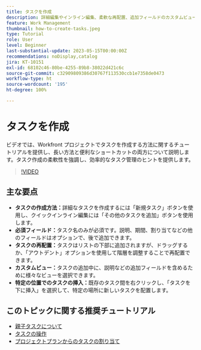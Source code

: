 ```yaml
---
title: タスクを作成
description: 詳細編集やインライン編集、柔軟な再配置、追加フィールドのカスタムビュー、Workfront の「タスクを下に挿入」の使用などの特定の配置のオプションを使用して、タスクの作成を簡素化します。
feature: Work Management
thumbnail: how-to-create-tasks.jpeg
type: Tutorial
role: User
level: Beginner
last-substantial-update: 2023-05-15T00:00:00Z
recommendations: noDisplay,catalog
jira: KT-10151
exl-id: 68102c46-80be-4255-89b8-38022d421c6c
source-git-commit: c32909809386d30767f113530ccb1e7358de0473
workflow-type: ht
source-wordcount: '195'
ht-degree: 100%

---
```


# タスクを作成

ビデオでは、Workfront プロジェクトでタスクを作成する方法に関するチュートリアルを提供し、長い方法と便利なショートカットの両方について説明します。タスク作成の柔軟性を強調し、効率的なタスク管理のヒントを提供します。


>[!VIDEO](https://video.tv.adobe.com/v/3423159/?quality=12&learn=on&enablevpops&captions=jpn)

## 主な要点

* **タスクの作成方法：**&#x200B;詳細なタスクを作成するには「新規タスク」ボタンを使用し、クイックインライン編集には「その他のタスクを追加」ボタンを使用します。
* **必須フィールド：**&#x200B;タスク名のみが必須です。説明、期間、割り当てなどの他のフィールドはオプションで、後で追加できます。
* **タスクの再配置：**&#x200B;タスクはリストの下部に追加されますが、ドラッグするか、「アウトデント」オプションを使用して階層を調整することで再配置できます。
* **カスタムビュー：**&#x200B;タスクの追加中に、説明などの追加フィールドを含めるために様々なビューを選択できます。
* **特定の位置でのタスクの挿入：**&#x200B;既存のタスク間を右クリックし、「タスクを下に挿入」を選択して、特定の場所に新しいタスクを配置します。


## このトピックに関する推奨チュートリアル

* [親子タスクについて](/help/manage-work/tasks/understand-parent-child-tasks.md)
* [タスクの操作](/help/manage-work/tasks/work-with-tasks.md)
* [プロジェクトプランからのタスクの割り当て](/help/manage-work/tasks/assign-tasks-from-the-project-plan.md)
